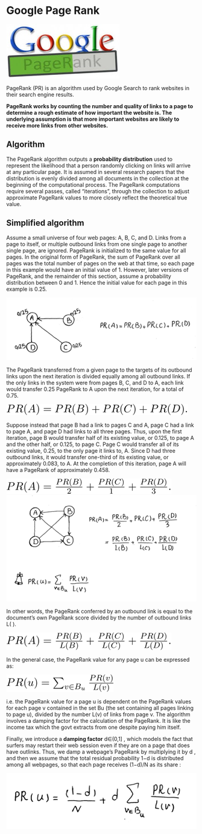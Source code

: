 <h1>Google Page Rank</h1>

<img src="imgs/pr1.jpg" alt="page rank">

<p>PageRank (PR) is an algorithm used by Google Search to rank websites in their search engine results.</p>

<b>PageRank works by counting the number and quality of links to a page to determine a rough estimate of how important the website is.
     The underlying assumption is that more important websites are likely to receive more links from other websites.</b>


<h2>Algorithm </h2>

<p>
    The PageRank algorithm outputs a <b>probability distribution</b> used to represent the likelihood that
    a person randomly clicking on links will arrive at any particular page.
    It is assumed in several research papers that the distribution is evenly divided among
    all documents in the collection at the beginning of the computational process. 
    The PageRank computations require several passes, called “iterations”, 
    through the collection to adjust approximate PageRank values to more closely reflect the theoretical true value.
</p>

<h2>Simplified algorithm</h2>

<p>
    Assume a small universe of four web pages: A, B, C, and D. 
    Links from a page to itself, 
    or multiple outbound links from one single page to another single page, are ignored. 
    PageRank is initialized to the same value for all pages. 
    In the original form of PageRank, the sum of PageRank over all pages was the total number of pages on the web at that time, 
    so each page in this example would have an initial value of 1. 
    However, later versions of PageRank, and the remainder of this section, assume a probability distribution between 0 and 1. 
    Hence the initial value for each page in this example is 0.25.
</p>

<img src="imgs/PR5.jpg" alt="page rank">

<p>
    The PageRank transferred from a given page to the targets of its outbound links upon the next iteration is
    divided equally among all outbound links.
    If the only links in the system were from pages B, C, and D to A, 
    each link would transfer 0.25 PageRank to A upon the next iteration, for a total of 0.75.
</p>

<img src="imgs/1.svg" alt="page rank">

<p>Suppose instead that page B had a link to pages C and A, page C had a link to page A, 
    and page D had links to all three pages. 
    Thus, upon the first iteration,
     page B would transfer half of its existing value, or 0.125, 
     to page A and the other half, or 0.125, to page C. 
     Page C would transfer all of its existing value, 0.25, to the only page it links to, A. 
     Since D had three outbound links, it would transfer one-third of its existing value, or approximately 0.083, to A. 
     At the completion of this iteration, page A will have a PageRank of approximately 0.458.
</p>

<img src="imgs/2.svg" alt="page rank">


<img src="imgs/PR6.jpg" alt="page rank">

<p>
    In other words, the PageRank conferred by an outbound link is equal to
        the document’s own PageRank score divided by the number of outbound links L( ).
</p>
    
<img src="imgs/3.svg" alt="page rank">

<p>
    In the general case, the PageRank value for any page u can be expressed as:
</p>

<img src="imgs/4.svg" alt="page rank">

<p>
    i.e. the PageRank value for a page u is dependent on the PageRank values for each page v contained in the set Bu 
    (the set containing all pages linking to page u), divided by the number L(v) of links from page v. 
    The algorithm involves a damping factor for the calculation of the PageRank. 
    It is like the income tax which the govt extracts from one despite paying him itself.
</p>

<p>
    Finally, we introduce a <b>damping factor</b> d∈(0,1]
    , which models the fact that surfers may restart their web session even if they are on a page that does have outlinks. 
    Thus, we damp a webpage’s PageRank by multiplying it by d
    , and then we assume that the total residual probability 1−d
    is distributed among all webpages, so that each page receives (1−d)/N
    as its share :
</p>

<img src="imgs/PR7.jpg" alt="page rank">

